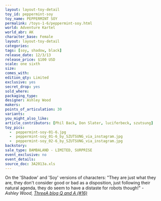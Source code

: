 ```yaml
---
layout: layout-toy-detail 
toy_id: peppermint-soy
toy_name: PEPPERMINT SOY
permalink: /toys-1-6/peppermint-soy.html
world: Adventure Kartel
world_abr: AK
character_base: Female
layout: layout-toy-detail
categories: 
tags: [soy, shadow, black]
release_date: 12/3/13
release_price: $100 USD
scale: one sixth
size: 
comes_with: 
edition_qty: Limited
exclusive: yes
secret_drop: yes
sold_where: 
packaging_type: 
designer: Ashley Wood
makers: 
points_of_articulation: 30
variants: 
you_might_also_like: 
article_contributors: [Phil Back, Don Slater, luciferbeck, szutsung]
toy_pics: 
  -  peppermint-soy-01-6.jpg
  -  peppermint-soy_01-6_by_SZUTSUNG_via_instagram.jpg
  -  peppermint-soy_02-6_by_SZUTSUNG_via_instagram.jpg
backstory: 
sale_type: BAMBALAND - LIMITED, SURPRISE
event_exclusive: no
event_details: 
source_doc: 3A2013a.xls
---
```

On the 'Shadow' and 'Soy' versions of characters:
"They are just what they are, they don't consider good or bad as a disposition, just following their natural agenda, they do seem to have a distaste for robots though!"
<cite>- Ashley Wood, <a href="http://worldof3alegion.forumotion.com/t287-qa-sessions-with-ashley-wood" target="_blank">ThreeA blog Q and A (#16)</a></cite>